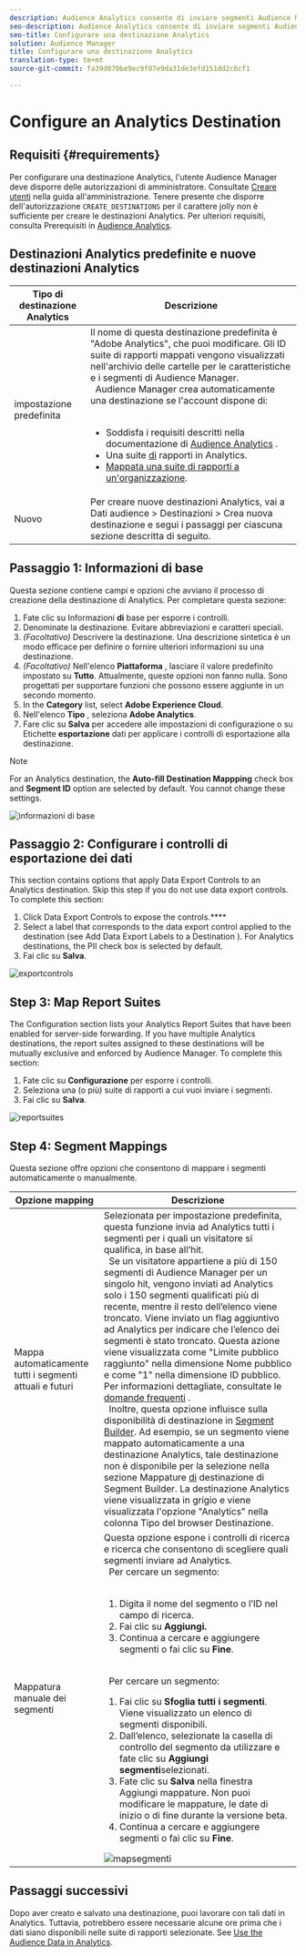 ```yaml
---
description: Audience Analytics consente di inviare segmenti Audience Manager ad Analytics. Per utilizzare questa funzione è necessario creare una destinazione Analytics e mappare i segmenti su tale destinazione in Audience Manager.
seo-description: Audience Analytics consente di inviare segmenti Audience Manager ad Analytics. Per utilizzare questa funzione è necessario creare una destinazione Analytics e mappare i segmenti su tale destinazione in Audience Manager.
seo-title: Configurare una destinazione Analytics
solution: Audience Manager
title: Configurare una destinazione Analytics
translation-type: tm+mt
source-git-commit: fa39d070be9ec9f07e9da31de3efd151dd2c6cf1

---
```



# Configure an Analytics Destination

## Requisiti {#requirements}

Per configurare una destinazione Analytics, l'utente Audience Manager deve disporre delle autorizzazioni di amministratore. Consultate [Creare utenti](/help/using/features/administration/administration-overview.md#create-users) nella guida all'amministrazione. Tenere presente che disporre dell'autorizzazione `CREATE_DESTINATIONS` per il [](/help/using/features/administration/administration-overview.md#wild-card-permissions) carattere jolly non è sufficiente per creare le destinazioni Analytics.
Per ulteriori requisiti, consulta Prerequisiti in [Audience Analytics](https://marketing.adobe.com/resources/help/en_US/analytics/audiences/).

## Destinazioni Analytics predefinite e nuove destinazioni Analytics

| Tipo di destinazione Analytics | Descrizione |
|---|---|
| impostazione predefinita | Il nome di questa destinazione predefinita è "Adobe Analytics", che puoi modificare. Gli ID suite di rapporti mappati vengono visualizzati nell'archivio delle cartelle per le caratteristiche e i segmenti di Audience Manager. <br>  Audience Manager crea automaticamente una destinazione se l'account dispone di: <br>  <ul><li>Soddisfa i requisiti descritti nella documentazione di [Audience Analytics](https://marketing.adobe.com/resources/help/en_US/analytics/audiences/) .</li><li>Una suite [di](https://marketing.adobe.com/resources/help/en_US/sc/implement/ref-reports-report-suites.html) rapporti in Analytics.</li><li>[Mappata una suite di rapporti a un'organizzazione](https://marketing.adobe.com/resources/help/en_US/mcloud/report-suite-mapping.html).</li></ul> |
| Nuovo | Per creare nuove destinazioni Analytics, vai a Dati audience &gt; Destinazioni &gt; Crea nuova destinazione e segui i passaggi per ciascuna sezione descritta di seguito. |

## Passaggio 1: Informazioni di base

Questa sezione contiene campi e opzioni che avviano il processo di creazione della destinazione di Analytics. Per completare questa sezione:

1. Fate clic su Informazioni **di** base per esporre i controlli.
2. Denominate la destinazione. Evitare abbreviazioni e caratteri speciali.
3. *(Facoltativo)* Descrivere la destinazione. Una descrizione sintetica è un modo efficace per definire o fornire ulteriori informazioni su una destinazione.
4. *(Facoltativo)* Nell'elenco **Piattaforma** , lasciare il valore predefinito impostato su **Tutto**. Attualmente, queste opzioni non fanno nulla. Sono progettati per supportare funzioni che possono essere aggiunte in un secondo momento.
5. In the **Category** list, select **Adobe Experience Cloud**.
6. Nell'elenco **Tipo** , seleziona **Adobe Analytics**.
7. Fare clic su **Salva** per accedere alle impostazioni di configurazione o su Etichette **esportazione** dati per applicare i controlli di esportazione alla destinazione.

>[!NOTE]
>
>For an Analytics destination, the **Auto-fill Destination Mappping** check box and **Segment ID** option are selected by default. You cannot change these settings.

![informazioni di base](assets/basicinformation.png)

## Passaggio 2: Configurare i controlli di esportazione dei dati

This section contains options that apply Data Export Controls to an Analytics destination. [](/help/using/features/data-export-controls.md) Skip this step if you do not use data export controls. To complete this section:

1. Click Data Export Controls to expose the controls.****
1. Select a label that corresponds to the data export control applied to the destination (see Add Data Export Labels to a Destination ). [](/help/using/features/destinations/add-data-export-labels.md) For Analytics destinations, the PII check box is selected by default.
1. Fai clic su **Salva**.

![exportcontrols](assets/exportControls.png)

## Step 3: Map Report Suites

The Configuration section lists your Analytics Report Suites that have been enabled for server-side forwarding. If you have multiple Analytics destinations, the report suites assigned to these destinations will be mutually exclusive and enforced by Audience Manager. To complete this section:

1. Fate clic su **Configurazione** per esporre i controlli.
1. Seleziona una (o più) suite di rapporti a cui vuoi inviare i segmenti.
1. Fai clic su **Salva**.

![reportsuites](assets/reportSuites.png)

## Step 4: Segment Mappings

Questa sezione offre opzioni che consentono di mappare i segmenti automaticamente o manualmente.

| Opzione mapping | Descrizione |
|---|---|
| Mappa automaticamente tutti i segmenti attuali e futuri | Selezionata per impostazione predefinita, questa funzione invia ad Analytics tutti i segmenti per i quali un visitatore si qualifica, in base all’hit. <br>  Se un visitatore appartiene a più di 150 segmenti di Audience Manager per un singolo hit, vengono inviati ad Analytics solo i 150 segmenti qualificati più di recente, mentre il resto dell’elenco viene troncato. Viene inviato un flag aggiuntivo ad Analytics per indicare che l’elenco dei segmenti è stato troncato. Questa azione viene visualizzata come "Limite pubblico raggiunto" nella dimensione Nome pubblico e come "1" nella dimensione ID pubblico. Per informazioni dettagliate, consultate le [domande frequenti](https://marketing.adobe.com/resources/help/en_US/analytics/audiences/mc-audiences-faqs.html) . <br>  Inoltre, questa opzione influisce sulla disponibilità di destinazione in [Segment Builder](/help/using/features/segments/segment-builder.md). Ad esempio, se un segmento viene mappato automaticamente a una destinazione Analytics, tale destinazione non è disponibile per la selezione nella sezione Mappature [di](/help/using/features/segments/segment-builder.md#segment-builder-controls-destinations) destinazione di Segment Builder. La destinazione Analytics viene visualizzata in grigio e viene visualizzata l'opzione "Analytics" nella colonna Tipo del browser Destinazione. |
| Mappatura manuale dei segmenti | Questa opzione espone i controlli di ricerca e ricerca che consentono di scegliere quali segmenti inviare ad Analytics. <br>  Per cercare un segmento: <br>  <ol><li>Digita il nome del segmento o l’ID nel campo di ricerca.</li><li>Fai clic su <b>Aggiungi.</b></li><li>Continua a cercare e aggiungere segmenti o fai clic su <b>Fine</b>.</li></ol><br>  Per cercare un segmento: <ol><li>Fai clic su <b>Sfoglia tutti i segmenti</b>. Viene visualizzato un elenco di segmenti disponibili.</li><li>Dall’elenco, selezionate la casella di controllo del segmento da utilizzare e fate clic su <b>Aggiungi segmenti</b>selezionati.</li><li>Fate clic su <b>Salva</b> nella finestra Aggiungi mappature. Non puoi modificare le mappature, le date di inizio o di fine durante la versione beta.</li><li>Continua a cercare e aggiungere segmenti o fai clic su <b>Fine</b>.</li></ol> ![mapsegmenti](assets/mapSegments.png) |

## Passaggi successivi

Dopo aver creato e salvato una destinazione, puoi lavorare con tali dati in Analytics. Tuttavia, potrebbero essere necessarie alcune ore prima che i dati siano disponibili nelle suite di rapporti selezionate. See [Use the Audience Data in Analytics](https://marketing.adobe.com/resources/help/en_US/analytics/audiences/use-audience-data-analytics.html).
